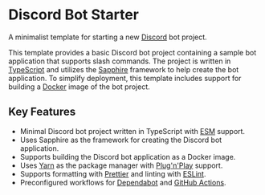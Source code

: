 # Discord Bot Starter

A minimalist template for starting a new [Discord](https://discord.com/) bot project.

This template provides a basic Discord bot project containing a sample bot application that supports slash commands. The project is written in [TypeScript](https://www.typescriptlang.org/) and utilizes the [Sapphire](https://sapphirejs.dev/) framework to help create the bot application. To simplify deployment, this template includes support for building a [Docker](https://www.docker.com/) image of the bot project.

## Key Features

- Minimal Discord bot project written in TypeScript with [ESM](https://nodejs.org/api/esm.html) support.
- Uses Sapphire as the framework for creating the Discord bot application.
- Supports building the Discord bot application as a Docker image.
- Uses [Yarn](https://yarnpkg.com/) as the package manager with [Plug'n'Play](https://yarnpkg.com/features/pnp) support.
- Supports formatting with [Prettier](https://prettier.io/) and linting with [ESLint](https://eslint.org/).
- Preconfigured workflows for [Dependabot](https://docs.github.com/en/code-security/dependabot) and [GitHub Actions](https://github.com/features/actions).
